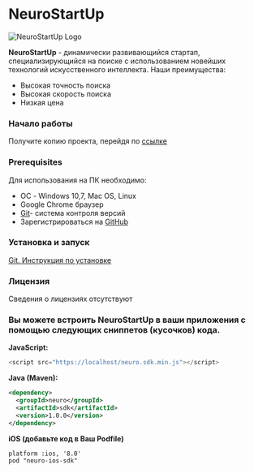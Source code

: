 # NeuroStartUp

![NeuroStartUp Logo](https://camo.githubusercontent.com/c6727c717cad1e4820481abb87524f90782445c5/68747470733a2f2f692e696d6775722e636f6d2f495a4f525769492e706e67)

**NeuroStartUp** - динамически развивающийся стартап, специализирующийся на поиске с использованием новейших технологий искусственного интеллекта. Наши преимущества:

* Высокая точность поиска
* Высокая скорость поиска
* Низкая цена


### **Начало работы** 
Получите копию проекта, перейдя по [ссылке](https://github.com/Zeinab182/NeuroStartUp)
### **Prerequisites**
Для использования на ПК необходимо:

* ОС - Windows 10,7, Mac OS, Linux
* Google Chrome браузер
* [Git](https://git-scm.com/)- система контроля версий
* Зарегистрироваться на [GitHub](https://github.com/)
### **Установка и запуск**
[Git. Инструкция по установке](https://github.com/netology-code/guides/tree/master/git)
### **Лицензия**
Сведения о лицензиях отсутствуют




### Вы можете встроить NeuroStartUp в ваши приложения с помощью следующих сниппетов (кусочков) кода.

**JavaScript:**

```javascript
<script src="https://localhost/neuro.sdk.min.js"></script>
```

**Java (Maven):**

```xml
<dependency>
  <groupId>neuro</groupId>
  <artifactId>sdk</artifactId>
  <version>1.0.0</version>
</dependency>
```
**iOS (добавьте код в Ваш Podfile)**
```
platform :ios, '8.0'
pod "neuro-ios-sdk"
```